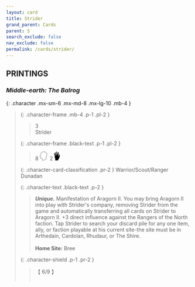 ```yaml
---
layout: card
title: Strider
grand_parent: Cards
parent: S
search_exclude: false
nav_exclude: false
permalink: /cards/strider/
---
```


## PRINTINGS


### _Middle-earth: The Balrog_

{: .character .mx-sm-6 .mx-md-8 .mx-lg-10 .mb-4 }
> {: .character-frame .mb-4 .p-1 .pl-2 }
> > <div class="card-mp">3</div>
> > <div class="character-card-name">Strider</div>
>
> {: .character-frame .black-text .p-1 .pl-2 }
> > 8 ![](/assets/images/mind.svg)&ensp;2![](/assets/images/di.svg)
>
> {: .character-card-classification .pr-2 }
> Warrior/Scout/Ranger Dunadan
>
> {: .character-text .black-text .p-2 }
> > _**Unique.**_ Manifestation of Aragorn II. You may bring Aragorn II into play with Strider's company, removing Strider from the game and automatically transferring all cards on Strider to Aragorn II. +3 direct influence against the Rangers of the North faction. Tap Strider to search your discard pile for any one item, ally, or faction playable at his current site-the site must be in Arthedain, Cardolan, Rhudaur, or The Shire.   <br><br>**Home Site:** Bree 
>
> {: .character-shield .p-1 .pr-2 }
> > <div class="card-shield">【 6/9 】</div>
> > <div class="card-corruption">&nbsp;</div>
